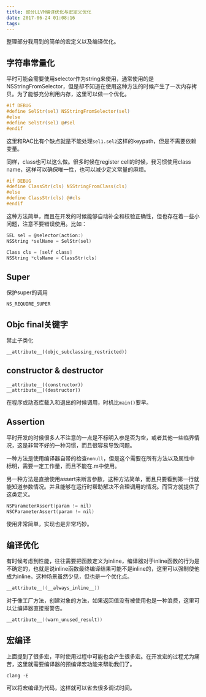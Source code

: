 ```yaml
---
title: 部分LLVM编译优化与宏定义优化
date: 2017-06-24 01:08:16
tags:
---
```


整理部分我用到的简单的宏定义以及编译优化。

<!--more-->

## 字符串常量化

平时可能会需要使用selector作为string来使用，通常使用的是NSStringFromSelector，但是却不知道在使用这种方法的时候产生了一次内存拷贝。为了能够充分利用内存，这里可以做一个优化。

```c
#if DEBUG
#define SelStr(sel) NSStringFromSelector(sel)
#else
#define SelStr(sel) @#sel
#endif
```

这里和RAC比有个缺点就是不能处理`sel1.sel2`这样的keypath，但是不需要依赖变量。

同样，class也可以这么做。很多时候在register cell的时候，我习惯使用class name，这样可以确保唯一性，也可以减少定义常量的麻烦。

```c
#if DEBUG
#define ClassStr(cls) NSStringFromClass(cls)
#else
#define ClassStr(cls) @#cls
#endif
```

这种方法简单，而且在开发的时候能够自动补全和校验正确性，但也存在着一些小问题，注意不要错误使用。比如：

```c
SEL sel = @selector(action:)
NSString *selName = SelStr(sel)

Class cls = [self class]
NSString *clsName = ClassStr(cls)
```

## Super

保护super的调用

```
NS_REQUIRE_SUPER
```

## Objc final关键字

禁止子类化

```
__attribute__((objc_subclassing_restricted))
```

## constructor & destructor

```
__attribute__((constructor))
__attribute__((destructor))
```

在程序或动态库载入和退出的时候调用，时机比`main()`要早。

## Assertion

平时开发的时候很多人不注意的一点是不标明入参是否为空，或者其他一些临界情况，这是非常不好的一种习惯，而且很容易导致问题。

一种方法是使用编译器自带的检查`nonull`，但是这个需要在所有方法以及属性中标明，需要一定工作量，而且不能在.m中使用。

另一种方法是直接使用assert来断言参数，这种方法简单，而且只要看到第一行就能知道参数情况。并且能够在运行时帮助解决不合理调用的情况。而官方就提供了这类定义。

```c
NSParameterAssert(param != nil)
NSCParameterAssert(param != nil)
```

使用非常简单，实现也是非常巧妙。

## 编译优化

有时候考虑到性能，往往需要把函数定义为inline，编译器对于inline函数的行为是不确定的，也就是说inline函数最终编译结果可能不是inline的，这里可以强制使他成为inline。这种场景虽然少见，但也是一个优化点。

```c
__attribute__((__always_inline__))
```

对于像工厂方法，创建对象的方法，如果返回值没有被使用也是一种浪费，这里可以让编译器直接报警告。

```c
__attribute__((warn_unused_result))
```

## 宏编译

上面提到了很多宏，平时使用过程中可能也会产生很多宏。在开发宏的过程尤为痛苦，这里就需要编译器的预编译宏功能来帮助我们了。

```
clang -E
```

可以将宏编译为代码，这样就可以省去很多调试时间。
